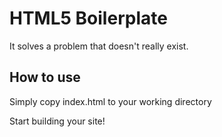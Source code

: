 # HTML5 Boilerplate

It solves a problem that doesn't really exist.

## How to use

Simply copy index.html to your working directory

Start building your site!

